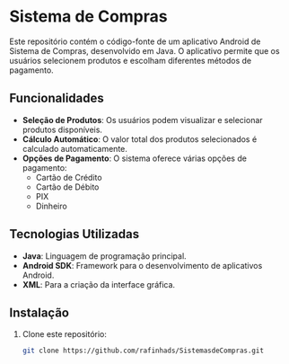 # Sistema de Compras

Este repositório contém o código-fonte de um aplicativo Android de Sistema de Compras, desenvolvido em Java. O aplicativo permite que os usuários selecionem produtos e escolham diferentes métodos de pagamento.

## Funcionalidades

- **Seleção de Produtos**: Os usuários podem visualizar e selecionar produtos disponíveis.
- **Cálculo Automático**: O valor total dos produtos selecionados é calculado automaticamente.
- **Opções de Pagamento**: O sistema oferece várias opções de pagamento:
  - Cartão de Crédito
  - Cartão de Débito
  - PIX
  - Dinheiro

## Tecnologias Utilizadas

- **Java**: Linguagem de programação principal.
- **Android SDK**: Framework para o desenvolvimento de aplicativos Android.
- **XML**: Para a criação da interface gráfica.

## Instalação

1. Clone este repositório:
   ```bash
   git clone https://github.com/rafinhads/SistemasdeCompras.git
